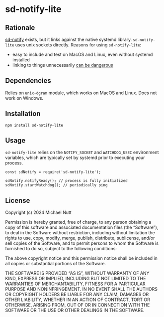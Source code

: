 # sd-notify-lite

## Rationale

[sd-notify](https://github.com/systemd/node-sd-notify) exists, but it links
against the native systemd library. `sd-notify-lite` uses unix sockets directly.
Reasons for using `sd-notify-lite`:

* easy to include and test on MacOS and Linux, even without systemd installed
* linking to things unnecessarily [can be dangerous](https://archlinux.org/news/the-xz-package-has-been-backdoored/)

## Dependencies

Relies on `unix-dgram` module, which works on MacOS and Linux. Does not work
on Windows.

## Installation

```
npm install sd-notify-lite
```

## Usage

`sd-notify-lite` relies on the `NOTIFY_SOCKET` and `WATCHDOG_USEC` environment
variables, which are typically set by systemd prior to executing your process.

```
const sdNotify = require('sd-notify-lite');

sdNotify.notifyReady(); // process is fully initialized
sdNotify.startWatchdog(); // periodically ping
```

## License

Copyright (c) 2024 Michael Nutt

Permission is hereby granted, free of charge, to any person obtaining a copy of this software and associated documentation files (the “Software”), to deal in the Software without restriction, including without limitation the rights to use, copy, modify, merge, publish, distribute, sublicense, and/or sell copies of the Software, and to permit persons to whom the Software is furnished to do so, subject to the following conditions:

The above copyright notice and this permission notice shall be included in all copies or substantial portions of the Software.

THE SOFTWARE IS PROVIDED “AS IS”, WITHOUT WARRANTY OF ANY KIND, EXPRESS OR IMPLIED, INCLUDING BUT NOT LIMITED TO THE WARRANTIES OF MERCHANTABILITY, FITNESS FOR A PARTICULAR PURPOSE AND NONINFRINGEMENT. IN NO EVENT SHALL THE AUTHORS OR COPYRIGHT HOLDERS BE LIABLE FOR ANY CLAIM, DAMAGES OR OTHER LIABILITY, WHETHER IN AN ACTION OF CONTRACT, TORT OR OTHERWISE, ARISING FROM, OUT OF OR IN CONNECTION WITH THE SOFTWARE OR THE USE OR OTHER DEALINGS IN THE SOFTWARE.

